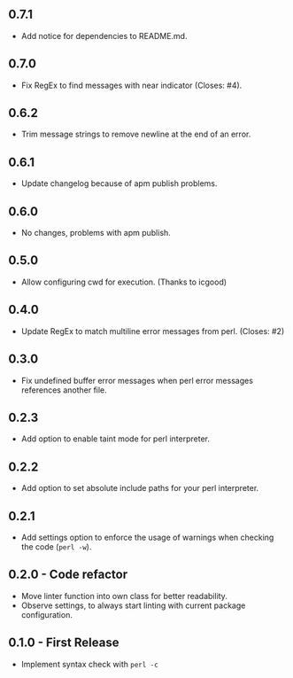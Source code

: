 ## 0.7.1
* Add notice for dependencies to README.md.

## 0.7.0
* Fix RegEx to find messages with near indicator (Closes: #4).

## 0.6.2
* Trim message strings to remove newline at the end of an error.

## 0.6.1
* Update changelog because of apm publish problems.

## 0.6.0
* No changes, problems with apm publish.

## 0.5.0
* Allow configuring cwd for execution. (Thanks to icgood)

## 0.4.0
* Update RegEx to match multiline error messages from perl. (Closes: #2)

## 0.3.0
* Fix undefined buffer error messages when perl error messages references another file.

## 0.2.3
* Add option to enable taint mode for perl interpreter.

## 0.2.2
* Add option to set absolute include paths for your perl interpreter.

## 0.2.1
* Add settings option to enforce the usage of warnings when checking the code (`perl -w`).

## 0.2.0 - Code refactor
* Move linter function into own class for better readability.
* Observe settings, to always start linting with current package configuration.

## 0.1.0 - First Release
* Implement syntax check with `perl -c`
